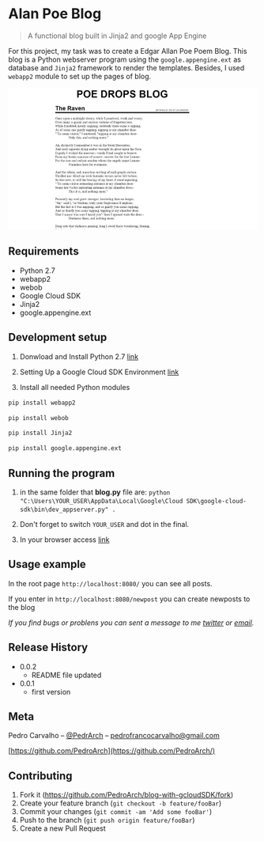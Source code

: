 # Alan Poe Blog
> A functional blog built in Jinja2 and google App Engine


For this project, my task was to create a Edgar Allan Poe Poem Blog. This blog is a Python webserver program using the `google.appengine.ext` as database and `Jinja2` framework to render the templates. Besides, I used `webapp2` module to set up the pages of blog.

![](screen-shot.png)

## Requirements
- Python 2.7
- webapp2
- webob
- Google Cloud SDK
- Jinja2
- google.appengine.ext

## Development setup

1. Donwload and Install Python 2.7 [link](https://www.python.org/downloads/release/python-2716/)

2. Setting Up a Google Cloud SDK Environment [link](https://cloud.google.com/python/setup?hl=en-us)

2. Install all needed Python modules

```sh
pip install webapp2
```

```sh
pip install webob
```

```sh
pip install Jinja2
```

```sh
pip install google.appengine.ext
```

## Running the program

1. in the same folder that **blog.py** file are: `python "C:\Users\YOUR_USER\AppData\Local\Google\Cloud SDK\google-cloud-sdk\bin\dev_appserver.py" .`

2. Don't forget to switch `YOUR_USER` and dot in the final.

3. In your browser access [link](http://localhost:8080/)


## Usage example

In the root page `http://localhost:8080/` you can see all posts.

If you enter in `http://localhost:8080/newpost` you can create newposts to the blog

_If you find bugs or problens you can sent a message to me [twitter] or [email]._



## Release History

* 0.0.2
   * README file updated
* 0.0.1
   * first version

## Meta

Pedro Carvalho – [@PedrArch](https://twitter.com/PedroArch) – pedrofrancocarvalho@gmail.com

[https://github.com/PedroArch](https://github.com/PedroArch/)

## Contributing

1. Fork it (<https://github.com/PedroArch/blog-with-gcloudSDK/fork>)
2. Create your feature branch (`git checkout -b feature/fooBar`)
3. Commit your changes (`git commit -am 'Add some fooBar'`)
4. Push to the branch (`git push origin feature/fooBar`)
5. Create a new Pull Request

<!-- Markdown link & img dfn's -->
[twitter]:https://twitter.com/PedroArch
[github]:https://github.com/PedroArch
[email]: pedrofrancocarvalho@gmail.com
